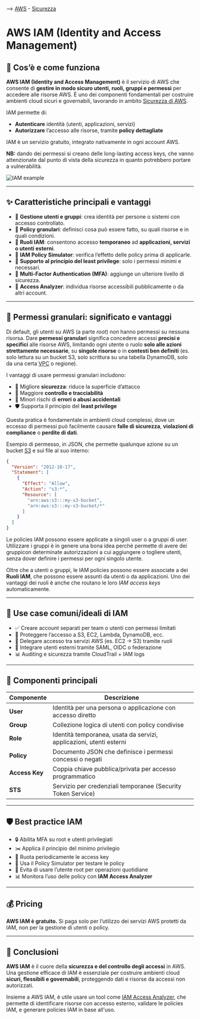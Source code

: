 --> [AWS](/00-Intro/AWS.md)  -  [Sicurezza](/09-Sicurezza-Compliance-Governance/Sicurezza-Compliance-Governance.md)
# AWS IAM (Identity and Access Management)

## 📘 Cos’è e come funziona

**AWS IAM (Identity and Access Management)** è il servizio di AWS che consente di **gestire in modo sicuro utenti, ruoli, gruppi e permessi** per accedere alle risorse AWS. È uno dei componenti fondamentali per costruire ambienti cloud sicuri e governabili, lavorando in ambito [Sicurezza di AWS](/09-Sicurezza-Compliance-Governance/Sicurezza-Compliance-Governance.md).

IAM permette di:
- **Autenticare** identità (utenti, applicazioni, servizi)
- **Autorizzare** l’accesso alle risorse, tramite **policy dettagliate**

IAM è un servizio gratuito, integrato nativamente in ogni account AWS.

**NB:** dando dei permessi si creano delle long-lasting access keys, che vanno attenzionate dal punto di vista della sicurezza in quanto potrebbero portare a vulnerabilità.

![IAM example](iam-example.png)

---

## ✨ Caratteristiche principali e vantaggi

- 👤 **Gestione utenti e gruppi**: crea identità per persone o sistemi con accesso controllato.
- 🧾 **Policy granulari**: definisci cosa può essere fatto, su quali risorse e in quali condizioni.
- 🔁 **Ruoli IAM**: consentono accesso **temporaneo** ad **applicazioni, servizi o utenti esterni**.
- 📄 **IAM Policy Simulator**: verifica l’effetto delle policy prima di applicarle.
- 📜 **Supporto al principio del least privilege**: solo i permessi minimi e necessari.
- 🔐 **Multi-Factor Authentication (MFA)**: aggiunge un ulteriore livello di sicurezza.
- 🧠 **Access Analyzer**: individua risorse accessibili pubblicamente o da altri account.

---

## 🧾 Permessi granulari: significato e vantaggi

Di default, gli utenti su AWS (a parte *root*) non hanno permessi su nessuna risorsa. 
Dare **permessi granulari** significa concedere accessi **precisi e specifici** alle risorse AWS, limitando ogni utente o ruolo **solo alle azioni strettamente necessarie**, su **singole risorse** o in **contesti ben definiti** (es. solo lettura su un bucket S3, solo scrittura su una tabella DynamoDB, solo da una certa [VPC](/03-CDN-e-Networking/Amazon-VPC.md) o regione).

I vantaggi di usare permessi granulari includono:
- 🔐 Migliore **sicurezza**: riduce la superficie d’attacco
- 🧩 Maggiore **controllo e tracciabilità**
- 🚫 Minori rischi di **errori o abusi accidentali**
- 🛡️ Supporta il principio del **least privilege**

Questa pratica è fondamentale in ambienti cloud complessi, dove un eccesso di permessi può facilmente causare **falle di sicurezza**, **violazioni di compliance** o **perdite di dati**.

Esempio di permesso, in JSON, che permette qualunque azione su un bucket [S3](/02-Storage-services/Amazon-S3.md) e sui file al suo interno:

```json
{
  "Version": "2012-10-17",
  "Statement": [
    {
      "Effect": "Allow",
      "Action": "s3:*",
      "Resource": [
        "arn:aws:s3:::my-s3-bucket",
        "arn:aws:s3:::my-s3-bucket/*"
      ]
    }
  ]
}
```

Le policies IAM possono essere applicate a singoli user o a gruppi di user. Utilizzare i gruppi è in genere una bona idea perchè permette di avere dei gruppicon determinate autorizzazioni a cui aggiungere o togliere utenti, senza dover definire i permessi per ogni singolo utente.

Oltre che a utenti o gruppi, le IAM policies possono essere associate a dei **Ruoli IAM**, che possono essere assunti da utenti o da applicazioni.
Uno dei vantaggi dei ruoli è anche che routano le loro *IAM access keys* automaticamente.

---
## 🚀 Use case comuni/ideali di IAM

- ✅ Creare account separati per team o utenti con permessi limitati
- 🔐 Proteggere l’accesso a S3, EC2, Lambda, DynamoDB, ecc.
- 🔄 Delegare accesso tra servizi AWS (es. EC2 → S3) tramite ruoli
- 🤝 Integrare utenti esterni tramite SAML, OIDC o federazione
- 📊 Auditing e sicurezza tramite CloudTrail + IAM logs

---

## 🧱 Componenti principali

| Componente      | Descrizione                                                                 |
|------------------|------------------------------------------------------------------------------|
| **User**         | Identità per una persona o applicazione con accesso diretto                 |
| **Group**        | Collezione logica di utenti con policy condivise                            |
| **Role**         | Identità temporanea, usata da servizi, applicazioni, utenti esterni         |
| **Policy**       | Documento JSON che definisce i permessi concessi o negati                   |
| **Access Key**   | Coppia chiave pubblica/privata per accesso programmatico                    |
| **STS**          | Servizio per credenziali temporanee (Security Token Service)                |

---

## 🛡️ Best practice IAM

- 🔒 Abilita MFA su root e utenti privilegiati
- ✂️ Applica il principio del minimo privilegio
- 📅 Ruota periodicamente le access key
- 🧪 Usa il Policy Simulator per testare le policy
- 🚫 Evita di usare l’utente root per operazioni quotidiane
- 📊 Monitora l’uso delle policy con **IAM Access Analyzer**

---

## 💰 Pricing

**AWS IAM è gratuito.**
Si paga solo per l’utilizzo dei servizi AWS protetti da IAM, non per la gestione di utenti o policy.

---

## 📌 Conclusioni

**AWS IAM** è il cuore della **sicurezza e del controllo degli accessi** in AWS. Una gestione efficace di IAM è essenziale per costruire ambienti cloud **sicuri, flessibili e governabili**, proteggendo dati e risorse da accessi non autorizzati.

Insieme a AWS IAM, è utile usare un tool come [IAM Access Analyzer](/09-Sicurezza-Compliance-Governance/Sicurezza/IAM-Access-Analyzer.md), che permette di identificare risorse con accesso esterno, validare le policies IAM, e generare policies IAM in base all'uso.

